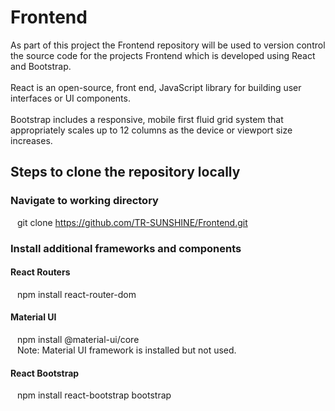 # Frontend

As part of this project the Frontend repository will be used to version control the source code for the projects Frontend which is developed using React and Bootstrap.  
<br>
React is an open-source, front end, JavaScript library for building user interfaces or UI components.
<br>
<br>
Bootstrap includes a responsive, mobile first fluid grid system that appropriately scales up to 12 columns as the device or viewport size increases.
<br>
## Steps to clone the repository locally
### Navigate to working directory <br>
&ensp; git clone https://github.com/TR-SUNSHINE/Frontend.git <br>
### Install additional frameworks and components <br>
#### React Routers <br>
&ensp; npm install react-router-dom <br>
#### Material UI <br>
&ensp; npm install @material-ui/core <br>
&ensp; Note: Material UI framework is installed but not used.
#### React Bootstrap  <br>
&ensp; npm install react-bootstrap bootstrap <br>

